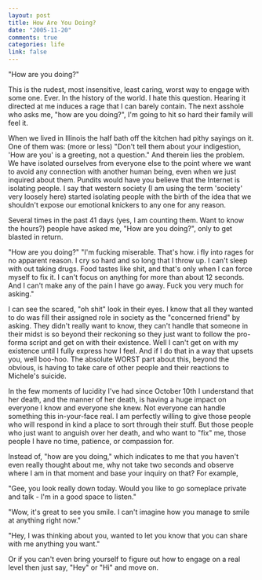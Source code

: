 ```yaml
--- 
layout: post
title: How Are You Doing?
date: "2005-11-20"
comments: true
categories: life
link: false
---
```

"How are you doing?"

This is the rudest, most insensitive, least caring, worst way to engage with some one. Ever. In the history of the world. I hate this question. Hearing it directed at me induces a rage that I can barely contain. The next asshole who asks me, "how are you doing?", I'm going to hit so hard their family will feel it.

When we lived in Illinois the half bath off the kitchen had pithy sayings on it. One of them was: (more or less) "Don't tell them about your indigestion, 'How are you' is a greeting, not a question." And therein lies the problem. We have isolated ourselves from everyone else to the point where we want to avoid any connection with another human being, even when we just inquired about them. Pundits would have you believe that the Internet is isolating people. I say that western society (I am using the term 'society' very loosely here) started isolating people with the birth of the idea that we shouldn't expose our emotional knickers to any one for any reason.

Several times in the past 41 days (yes, I am counting them. Want to know the hours?) people have asked me, "How are you doing?", only to get blasted in return.

"How are you doing?"
"I'm fucking miserable. That's how. i fly into rages for no apparent reason. I cry so hard and so long that I throw up. I can't sleep with out taking drugs. Food tastes like shit, and that's only when I can force myself to fix it. I can't focus on anything for more than about 12 seconds. And I can't make any of the pain I have go away. Fuck you very much for asking."

I can see the scared, "oh shit" look in their eyes. I know that all they wanted to do was fill their assigned role in society as the "concerned friend" by asking. They didn't really want to know, they can't handle that someone in their midst is so beyond their reckoning so they just want to follow the pro-forma script and get on with their existence. Well I can't get on with my existence until I fully express how I feel. And if I do that in a way that upsets you, well boo-hoo. The absolute WORST part about this, beyond the obvious, is having to take care of other people and their reactions to Michele's suicide.

In the few moments of lucidity I've had since October 10th I understand that her death, and the manner of her death, is having a huge impact on everyone I know and everyone she knew. Not everyone can handle something this in-your-face real. I am perfectly willing to give those people who will respond in kind a place to sort through their stuff. But those people who just want to anguish over her death, and who want to "fix" me, those people I have no time, patience, or compassion for.

Instead of, "how are you doing," which indicates to me that you haven't even really thought about me, why not take two seconds and observe where I am in that moment and base your inquiry on that? For example,

"Gee, you look really down today. Would you like to go someplace private and talk - I'm in a good space to listen."

"Wow, it's great to see you smile. I can't imagine how you manage to smile at anything right now."

"Hey, I was thinking about you, wanted to let you know that you can share with me anything you want."

Or if you can't even bring yourself to figure out how to engage on a real level then just say, "Hey" or "Hi" and move on.
